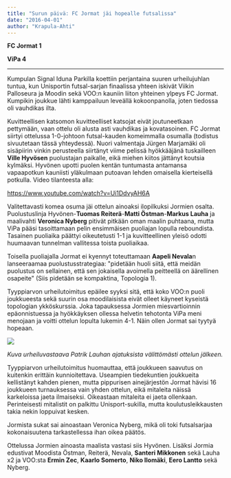 ```yaml
---
title: "Surun päivä: FC Jormat jäi hopealle futsalissa"
date: "2016-04-01"
author: "Krapula-Ahti"
---
```


**FC Jormat   1**

**ViPa             4**

* * *

Kumpulan Signal Iduna Parkilla koettiin perjantaina suuren urheilujuhlan tuntua, kun Unisportin futsal-sarjan finaalissa yhteen iskivät Viikin Palloseura ja Moodin sekä VOO:n kauniin liiton yhteinen ylpeys FC Jormat. Kumpikin joukkue lähti kamppailuun leveällä kokoonpanolla, joten tiedossa oli vauhdikas ilta.

Kuvitteellisen katsomon kuvitteelliset katsojat eivät joutuneetkaan pettymään, vaan ottelu oli alusta asti vauhdikas ja kovatasoinen. FC Jormat siirtyi ottelussa 1-0-johtoon futsal-kauden komeimmalla osumalla (todistus sivuutetaan tässä yhteydessä). Nuori valmentaja Jürgen Marjamäki oli sisäpiirin vinkin perusteella siirtänyt viime pelissä hyökkääjänä tuskailleen **Ville Hyvösen** puolustajan paikalle, eikä miehen kiitos jättänyt koutsia kylmäksi. Hyvönen upotti puolen kentän tuntumasta antamansa vapaapotkun kauniisti yläkulmaan putoavan lehden omaisella kierteisellä potkulla. Video tilanteesta alla:

https://www.youtube.com/watch?v=Ui1DdvyAH6A

Valitettavasti komea osuma jäi ottelun ainoaksi ilopilkuksi Jormien osalta. Puolustuslinja Hyvönen-**Tuomas Reiterä**\-**Matti Östman**\-**Markus Lauha** ja maalivahti **Veronica Nyberg** pitivät pitkään oman maalin puhtaana, mutta ViPa pääsi tasoittamaan pelin ensimmäisen puoliajan lopulla reboundista. Tasainen puoliaika päättyi oikeutetusti 1-1 ja kuvitteellinen yleisö odotti huumaavan tunnelman vallitessa toista puoliaikaa.

Toisella puoliajalla Jormat ei kyennyt toteuttamaan **Aapeli Nevala**n lanseeraamaa puolustusstrategiaa: "pidetään huoli siitä, että meidän puolustus on sellainen, että sen jokaisella avoimella peitteellä on äärellinen osapeite" (Siis pidetään se kompaktina, Topologia 1).

Tyyppiarvon urheilutoimitus epäilee syyksi sitä, että koko VOO:n puoli joukkueesta sekä suurin osa moodilaisista eivät olleet käyneet kyseistä topologian ykköskurssia. Joka tapauksessa Jormien miesvartioinnin epäonnistuessa ja hyökkäyksen ollessa helvetin tehotonta ViPa meni menojaan ja voitti ottelun lopulta lukemin 4-1. Näin ollen Jormat sai tyytyä hopeaan.

![](https://upload.wikimedia.org/wikipedia/commons/c/cd/Black_from_a_camera.jpg)

_Kuva urheiluvastaava Patrik Lauhan ajatuksista välittömästi ottelun jälkeen._

Tyyppiarvon urheilutoimitus huomauttaa, että joukkueen saavutus on kuitenkin erittäin kunnioitettava. Useampien tiedekuntien joukkueita kellistänyt kahden pienen, mutta pippurisen ainejärjestön Jormat hävisi 16 joukkueen turnauksessa vain yhden ottelun, eikä mitaleita näissä karkeloissa jaeta ilmaiseksi. Oikeastaan mitaleita ei jaeta ollenkaan. Perinteisesti mitalistit on palkittu Unisport-sukilla, mutta koulutusleikkausten takia nekin loppuivat kesken.

Jormista sukat sai ainoastaan Veronica Nyberg, mikä oli toki futsalsarjaa kokonaisuutena tarkastellessa ihan oikea päätös.

Ottelussa Jormien ainoasta maalista vastasi siis Hyvönen. Lisäksi Jormia edustivat Moodista Östman, Reiterä, Nevala, **Santeri Mikkonen** sekä Lauha x2 ja VOO:sta **Ermin Zec**, **Kaarlo Somerto**, **Niko Ilomäki**, **Eero Lantto** sekä Nyberg.
